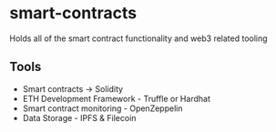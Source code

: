 # smart-contracts
Holds all of the smart contract functionality and web3 related tooling


## Tools
  - Smart contracts -> Solidity
  - ETH Development Framework - Truffle or Hardhat 
  - Smart contract monitoring - OpenZeppelin
  - Data Storage - IPFS & Filecoin

